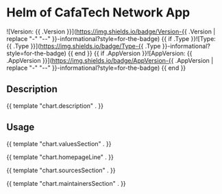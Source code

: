 # Helm of CafaTech Network App

![Version: {{ .Version }}](https://img.shields.io/badge/Version-{{ .Version | replace "-" "--" }}-informational?style=for-the-badge)
{{ if .Type }}![Type: {{ .Type }}](https://img.shields.io/badge/Type-{{ .Type }}-informational?style=for-the-badge) {{ end }}
{{ if .AppVersion }}![AppVersion: {{ .AppVersion }}](https://img.shields.io/badge/AppVersion-{{ .AppVersion | replace "-" "--" }}-informational?style=for-the-badge) {{ end }}

## Description

{{ template "chart.description" . }}

## Usage

{{ template "chart.valuesSection" . }}

{{ template "chart.homepageLine" . }}

{{ template "chart.sourcesSection" . }}

{{ template "chart.maintainersSection" . }}